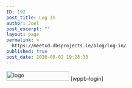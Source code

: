 ```yaml
---
ID: 192
post_title: Log In
author: Joel
post_excerpt: ""
layout: page
permalink: >
  https://meetxd.dbsprojects.ie/blog/log-in/
published: true
post_date: 2020-08-02 19:28:38
---
```

<img width="165" height="25" src="http://52.200.16.122/blog/wp-content/uploads/2018/03/event-star-logo.png" alt="logo">
[wppb-login]